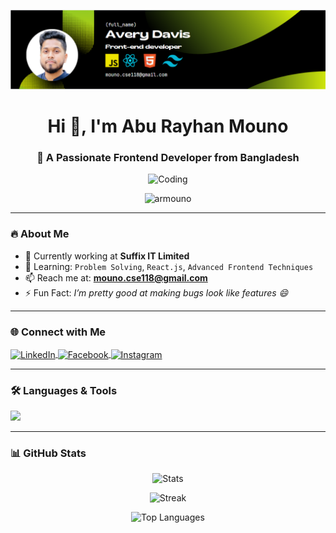 ![logo](https://github.com/ArMOUNO/ArMouno/blob/main/banner.png)
<h1 align="center">Hi 👋, I'm Abu Rayhan Mouno</h1>
<h3 align="center">🚀 A Passionate Frontend Developer from Bangladesh</h3>

<p align="center">
  <img src="https://camo.githubusercontent.com/24c6287be76c155a12345cb131d1379589070ec28c94088f4582f19d3a1865e9/68747470733a2f2f6d69726f2e6d656469756d2e636f6d2f76322f726573697a653a6669743a313237322f312a5a53566d57476363317765454e6230536861775778772e676966" alt="Coding" width="400"/>
</p>

<p align="center"> <img src="https://komarev.com/ghpvc/?username=armouno&label=Profile%20views&color=0e75b6&style=flat" alt="armouno" /> </p>

---

### 🔥 About Me
- 🔭 Currently working at **Suffix IT Limited**
- 🌱 Learning: `Problem Solving`, `React.js`, `Advanced Frontend Techniques`
- 📫 Reach me at: **mouno.cse118@gmail.com**
- ⚡ Fun Fact: *I’m pretty good at making bugs look like features 😄*

---

### 🌐 Connect with Me
<p align="left">
  <a href="https://linkedin.com/in/abu rayhan mouno" target="blank">
    <img align="center" src="https://skillicons.dev/icons?i=linkedin" alt="LinkedIn" />
  </a>
  <a href="https://fb.com/ar mouno" target="blank">
    <img align="center" src="https://skillicons.dev/icons?i=facebook" alt="Facebook" />
  </a>
  <a href="https://instagram.com/ar mouno" target="blank">
    <img align="center" src="https://skillicons.dev/icons?i=instagram" alt="Instagram" />
  </a>
</p>

---

### 🛠️ Languages & Tools
<p align="left">
  <img src="https://skillicons.dev/icons?i=html,css,js,ts,react,redux,nodejs,express,mongodb,python,bootstrap,tailwind" />
</p>

---

### 📊 GitHub Stats
<p align="center">
  <img src="https://github-readme-stats.vercel.app/api?username=armouno&show_icons=true&theme=radical" alt="Stats" />
</p>

<p align="center">
  <img src="https://github-readme-streak-stats.herokuapp.com?user=armouno&theme=radical" alt="Streak" />
</p>

<p align="center">
  <img src="https://github-readme-stats.vercel.app/api/top-langs/?username=armouno&layout=compact&theme=radical" alt="Top Languages" />
</p>

